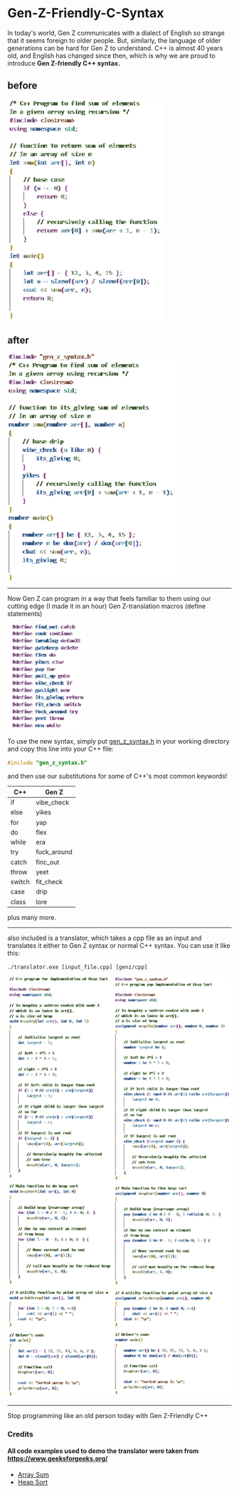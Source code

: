 # Gen-Z-Friendly-C-Syntax

In today's world, Gen Z communicates with a dialect of English so strange that it seems foreign to older people. But, similarly, the language of older generations can be hard for Gen Z to understand. C++ is almost 40 years old, and English has changed since then, which is why we are proud to introduce **Gen Z-friendly C++ syntax.**


## before
![C++ Array Sum](images/array_sum.png)
## after
![Gen Z Array Sum](images/genz_array_sum.png)

---

Now Gen Z can program in a way that feels familiar to them using our cutting edge (I made it in an hour) Gen Z-translation macros (define statements)

![Define statements](images/defines.png)

To use the new syntax, simply put [gen_z_syntax.h](gen_z_syntax.h) in your working directory and copy this line into your C++ file:
```cpp
#include "gen_z_syntax.h"
```
and then use our substitutions for some of C++'s most common keywords!

| C++      | Gen Z |
| -------- | -------       |
| if       | vibe_check    |
| else     | yikes         |
| for      | yap           |
| do       | flex          |
| while    | era           |
| try      | fuck_around   |
| catch    | finc_out      |
| throw    | yeet          |
| switch   | fit_check     |
| case     | drip          |
| class    | lore          |

plus many more.

---

also included is a translator, which takes a cpp file as an input and translates it either to Gen Z syntax or normal C++ syntax. You can use it like this:
```console
./translator.exe [input_file.cpp] [genz/cpp]
```
![Heap Sort Comparison](images/heap_sort_merged.png)

---

Stop programming like an old person today with Gen Z-Friendly C++

### Credits
#### All code examples used to demo the translator were taken from https://www.geeksforgeeks.org/
- [Array Sum](https://www.geeksforgeeks.org/program-find-sum-elements-given-array/)
- [Heap Sort](https://www.geeksforgeeks.org/heap-sort/)
